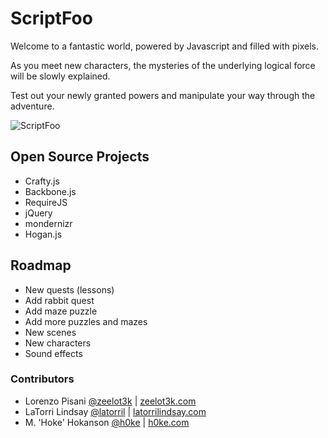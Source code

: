 # ScriptFoo

Welcome to a fantastic world, powered by Javascript and filled with pixels.

As you meet new characters, the mysteries of the underlying logical force will be slowly explained.

Test out your newly granted powers and manipulate your way through the adventure.

![ScriptFoo](http://scriptfoo.github.com/game-off-2012/screenshot.png "ScriptFoo")

## Open Source Projects

* Crafty.js
* Backbone.js
* RequireJS
* jQuery
* mondernizr
* Hogan.js

## Roadmap 

* New quests (lessons)
* Add rabbit quest
* Add maze puzzle 
* Add more puzzles and mazes
* New scenes
* New characters
* Sound effects

### Contributors

* Lorenzo Pisani [@zeelot3k](http://twitter.com/zeelot3k) | [zeelot3k.com](http://zeelot3k.com)
* LaTorri Lindsay [@latorril](http://twitter.com/latorril) | [latorrilindsay.com](http://latorrilindsay.com)
* M. 'Hoke' Hokanson [@h0ke](http://twitter.com/h0ke) | [h0ke.com](http://h0ke.com)